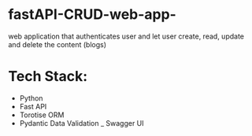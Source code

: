 # fastAPI-CRUD-web-app-
web application that authenticates user and let user create, read, update and delete the content (blogs)



# Tech Stack: 
- Python
- Fast API
- Torotise ORM
- Pydantic Data Validation
_ Swagger UI